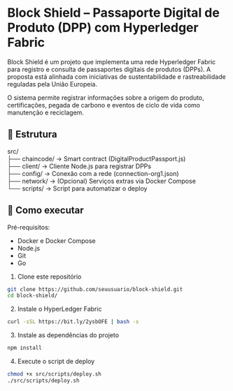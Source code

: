 # Block Shield – Passaporte Digital de Produto (DPP) com Hyperledger Fabric

Block Shield é um projeto que implementa uma rede Hyperledger Fabric para registro e consulta de passaportes digitais de produtos (DPPs). A proposta está alinhada com iniciativas de sustentabilidade e rastreabilidade reguladas pela União Europeia.

O sistema permite registrar informações sobre a origem do produto, certificações, pegada de carbono e eventos de ciclo de vida como manutenção e reciclagem.

## 🧱 Estrutura

src/  
├── chaincode/          → Smart contract (DigitalProductPassport.js)  
├── client/             → Cliente Node.js para registrar DPPs  
├── config/             → Conexão com a rede (connection-org1.json)  
├── network/            → (Opcional) Serviços extras via Docker Compose  
└── scripts/            → Script para automatizar o deploy  

## 🚀 Como executar

Pré-requisitos:

- Docker e Docker Compose  
- Node.js
- Git
- Go

1. Clone este repositório

```bash
git clone https://github.com/seuusuario/block-shield.git
cd block-shield/
```

2. Instale o HyperLedger Fabric

```bash
curl -sSL https://bit.ly/2ysbOFE | bash -s
```

3. Instale as dependências do projeto

```bash
npm install
```

4. Execute o script de deploy

```bash
chmod +x src/scripts/deploy.sh
./src/scripts/deploy.sh
```

